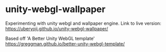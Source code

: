 # unity-webgl-wallpaper
Experimenting with unity webgl and wallpaper engine.
Link to live version: https://uberyoji.github.io/unity-webgl-wallpaper/

Based off 'A Better Unity WebGL template'
https://greggman.github.io/better-unity-webgl-template/
